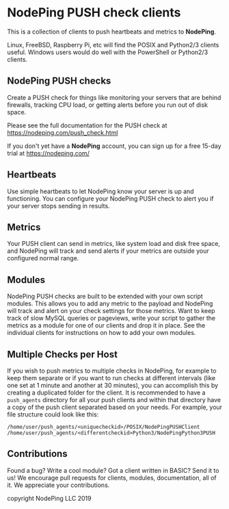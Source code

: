 # NodePing PUSH check clients

This is a collection of clients to push heartbeats and metrics to **NodePing**.

Linux, FreeBSD, Raspberry Pi, etc will find the POSIX and Python2/3 clients useful.
Windows users would do well with the PowerShell or Python2/3 clients.

## NodePing PUSH checks

Create a PUSH check for things like monitoring your servers that are behind firewalls, tracking CPU load, or getting alerts before you run out of disk space.

Please see the full documentation for the PUSH check at <https://nodeping.com/push_check.html>

If you don't yet have a **NodePing** account, you can sign up for a free 15-day trial at <https://nodeping.com/>

## Heartbeats

Use simple heartbeats to let NodePing know your server is up and functioning. You can configure your NodePing PUSH check to alert you if your server stops sending in results.

## Metrics

Your PUSH client can send in metrics, like system load and disk free space, and NodePing will track and send alerts if your metrics are outside your configured normal range.

## Modules

NodePing PUSH checks are built to be extended with your own script modules. This allows you to add any metric to the payload and NodePing will track and alert on your check settings for those metrics. Want to keep track of slow MySQL queries or pageviews, write your script to gather the metrics as a module for one of our clients and drop it in place.  See the individual clients for instructions on how to add your own modules.

## Multiple Checks per Host

If you wish to push metrics to multiple checks in NodePing, for example to keep them separate or if you want to run checks at different intervals (like one set at 1 minute and another at 30 minutes), you can accomplish this by creating a duplicated folder for the client. It is recommended to have a `push_agents` directory for all your push clients and within that directory have a copy of the push client separated based on your needs. For example, your file structure could look like this:

`/home/user/push_agents/<uniquecheckid>/POSIX/NodePingPUSHClient`
`/home/user/push_agents/<differentcheckid>Python3/NodePingPython3PUSH`

## Contributions

Found a bug? Write a cool module? Got a client written in BASIC? Send it to us!
We encourage pull requests for clients, modules, documentation, all of it. We appreciate your contributions.

copyright NodePing LLC 2019
